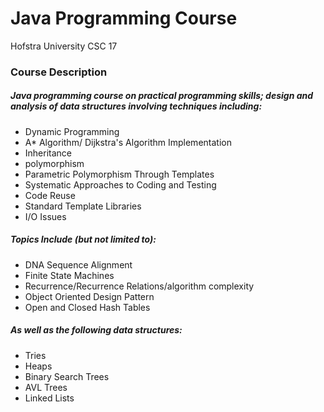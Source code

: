 # Java Programming Course 
Hofstra University CSC 17

### Course Description 

##### Java programming course on practical programming skills; design and analysis of data structures involving techniques including: 
* Dynamic Programming
* A* Algorithm/ Dijkstra's Algorithm Implementation 
* Inheritance
* polymorphism 
* Parametric Polymorphism Through Templates
* Systematic Approaches to Coding and Testing
* Code Reuse
* Standard Template Libraries
* I/O Issues

##### Topics Include (but not limited  to):
* DNA Sequence Alignment
* Finite State Machines
* Recurrence/Recurrence Relations/algorithm complexity
* Object Oriented Design Pattern 
* Open and Closed Hash Tables

##### As well as the following data structures: 
* Tries
* Heaps
* Binary Search Trees
* AVL Trees
* Linked Lists
